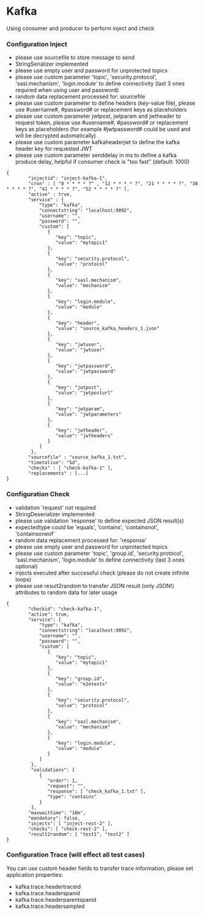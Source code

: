 # Kafka

Using consumer and producer to perform inject and check

### Configuration Inject

* please use sourcefile to store message to send
* StringSerializer implemented
* please use empty user and password for unprotected topics
* please use custom parameter 'topic', 'security.protocol', 'sasl.mechanism', 'login.module' to define connectivity (last 3 ones required when using user and password)
* random data replacement processed for: sourcefile
* please use custom parameter to define headers (key-value file), please use #username#, #password# or replacement keys as placeholders
* please use custom parameter jwtpost, jwtparam and jwtheader to request token, please use #username#, #password# or replacement keys as placeholders (for example #jwtpassword# could be used and will be decrypted automatically)
* please use custom parameter kafkaheaderjwt to define the kafka header key for requested JWT
* please use custom parameter senddelay in ms to define a kafka produce delay, helpful if consumer check is "too fast" (default: 1000)

```
{
        "injectid": "inject-kafka-1",
        "cron" : [ "0 * * * * ?" , "12 * * * * ?", "21 * * * * ?", "30 * * * * ?", "41 * * * * ?", "52 * * * * ?" ],
        "active" : true,
        "service" : {
            "type": "kafka",
            "connectstring": "localhost:9092",
            "username": "",
            "password": "",
            "custom": [
               {
                  "key": "topic",
                  "value": "mytopic1"
               },
               {
                  "key": "security.protocol",
                  "value": "protocol"
               },
               {
                  "key": "sasl.mechanism",
                  "value": "mechanism"
               },
               {
                  "key": "login.module",
                  "value": "module"
               },
               {
                  "key": "header",
                  "value": "source_kafka_headers_1.json"
               },
               {
                  "key": "jwtuser",
                  "value": "jwtuser"
               },
               {
                  "key": "jwtpassword",
                  "value": "jwtpassword"
               },
               {
                  "key": "jwtpost",
                  "value": "jwtposturl"
               },
               {
                  "key": "jwtparam",
                  "value": "jwtparameters"
               },
               {
                  "key": "jwtheader",
                  "value": "jwtheaders"
               }
            ]
         },        
        "sourcefile" : "source_kafka_1.txt",        
        "timetolive": "5d",
        "checks" : [ "check-kafka-1" ],
        "replacements" : [...]
}
```

### Configuration Check

* validation 'request' not required
* StringDeserializer implemented
* please use validation 'response' to define expected JSON result(s)
* expectedtype could be 'equals', 'contains', 'containsnot', 'containsoneof'
* random data replacement processed for: 'response'
* please use empty user and password for unprotected topics
* please use custom parameter 'topic', 'group.id', 'security.protocol', 'sasl.mechanism', 'login.module' to define connectivity (last 3 ones optional)
* injects executed after successful check (please do not create infinite loops)
* please use result2random to transfer JSON result (only JSON!) attributes to random data for later usage

```
{
        "checkid": "check-kafka-1",  
        "active": true,
        "service": {
            "type": "kafka",
            "connectstring": "localhost:9092",
            "username": "",
            "password": "",
            "custom": [
               {
                  "key": "topic",
                  "value": "mytopic1"
               },
               {
                  "key": "group.id",
                  "value": "e2etests"
               },
               {
                  "key": "security.protocol",
                  "value": "protocol"
               },
               {
                  "key": "sasl.mechanism",
                  "value": "mechanism"
               },
               {
                  "key": "login.module",
                  "value": "module"
               }
            ]
         },
         "validations": [
            {
               "order": 1,
               "request": "",
               "response": [ "check_kafka_1.txt" ],
               "type": "contains"
            }
         ],        
        "maxwaittime": "10m",
        "mandatory": false,
        "injects": [ "inject-rest-2" ],
        "checks": [ "check-rest-2" ],
        "result2random": [ "test1", "test2" ]
}
```

### Configuration Trace (will effect all test cases)

You can use custom header fields to transfer trace information, please set application properties:
* kafka.trace.headertraceid
* kafka.trace.headerspanid
* kafka.trace.headerparentspanid
* kafka.trace.headersampled
